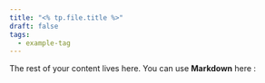 ```yaml
---
title: "<% tp.file.title %>"
draft: false
tags:
  - example-tag
---
```

 
The rest of your content lives here. You can use **Markdown** here :